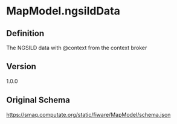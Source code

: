 # MapModel.ngsildData

## Definition
The NGSILD data with @context from the context broker

## Version
1.0.0

## Original Schema
https://smaq.computate.org/static/fiware/MapModel/schema.json

